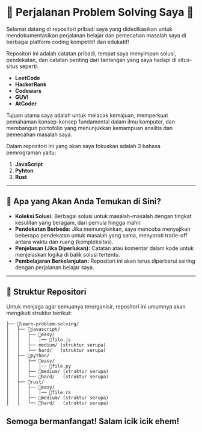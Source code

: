 # 🚀 Perjalanan Problem Solving Saya 🚀

Selamat datang di repositori pribadi saya yang didedikasikan untuk mendokumentasikan perjalanan belajar dan pemecahan masalah saya di berbagai platform coding kompetitif dan edukatif!

Repositori ini adalah catatan pribadi, tempat saya menyimpan solusi, pendekatan, dan catatan penting dari tantangan yang saya hadapi di situs-situs seperti:

- **LeetCode**
- **HackerRank**
- **Codewars**
- **GUVI**
- **AtCoder**

Tujuan utama saya adalah untuk melacak kemajuan, memperkuat pemahaman konsep-konsep fundamental dalam ilmu komputer, dan membangun portofolio yang menunjukkan kemampuan analitis dan pemecahan masalah saya.

Dalam repositori ini yang akan saya fokuskan adalah 3 bahasa pemrograman yaitu:
1. **JavaScript** 
2. **Pyhton**
3. **Rust**

---

## 🎯 Apa yang Akan Anda Temukan di Sini?

* **Koleksi Solusi:** Berbagai solusi untuk masalah-masalah dengan tingkat kesulitan yang beragam, dari pemula hingga mahir.
* **Pendekatan Berbeda:** Jika memungkinkan, saya mencoba menyajikan beberapa pendekatan untuk masalah yang sama, menyoroti trade-off antara waktu dan ruang (kompleksitas).
* **Penjelasan (Jika Diperlukan):** Catatan atau komentar dalam kode untuk menjelaskan logika di balik solusi tertentu.
* **Pembelajaran Berkelanjutan:** Repositori ini akan terus diperbarui seiring dengan perjalanan belajar saya.

---

## 📂 Struktur Repositori

Untuk menjaga agar semuanya terorganisir, repositori ini umumnya akan mengikuti struktur berikut:

```text
├── 📂learn-problem-solving/                
│   ├── 📂javascript/     
│   │   ├── 📂easy/
│   │   │   │── 📄file.js              
│   │   ├── medium/ (struktur serupa)
│   │   └── hard/   (struktur serupa)
│   ├── 📂python/     
│   │   ├── 📂easy/
│   │   │   │── 📄file.py              
│   │   ├── 📂medium/ (struktur serupa)
│   │   └── 📂hard/   (struktur serupa)
│   ├── 📂rust/     
│   │   ├── 📂easy/
│   │   │   │── 📄file.rs              
│   │   ├── 📂medium/ (struktur serupa)
│   │   └── 📂hard/   (struktur serupa)
```

## Semoga bermanfangat! Salam icik icik ehem! 
